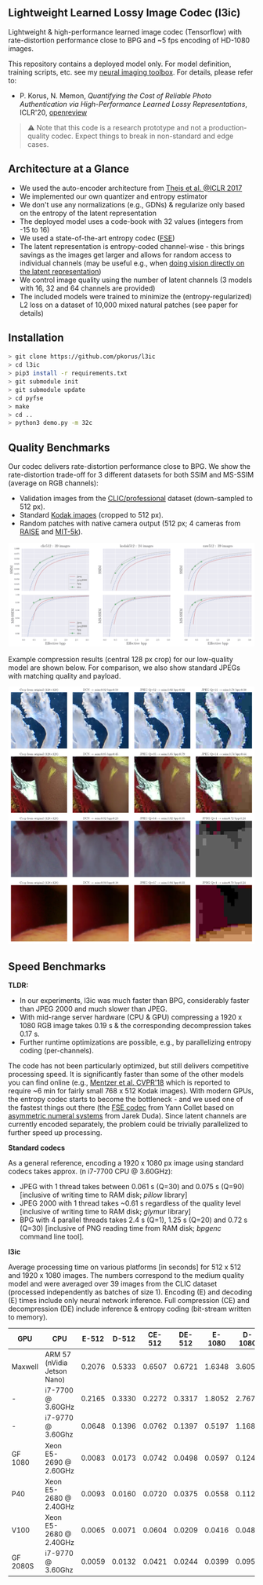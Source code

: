 ## Lightweight Learned Lossy Image Codec (l3ic)

Lightweight & high-performance learned image codec (Tensorflow) with rate-distortion performance close to BPG and ~5 fps encoding of HD-1080 images. 

This repository contains a deployed model only. For model definition, training scripts, etc. see my [neural imaging toolbox](https://github.com/pkorus/neural-imaging). For details, please refer to:

- P. Korus, N. Memon, *Quantifying the Cost of Reliable Photo Authentication via High-Performance Learned Lossy Representations*, ICLR'20, [openreview](https://openreview.net/forum?id=HyxG3p4twS)


> :warning: Note that this code is a research prototype and not a production-quality codec. Expect things to break in non-standard and edge cases. 

## Architecture at a Glance

- We used the auto-encoder architecture from [Theis et al. @ICLR 2017](https://arxiv.org/abs/1703.00395)
- We implemented our own quantizer and entropy estimator
- We don't use any normalizations (e.g., GDNs) & regularize only based on the entropy of the latent representation
- The deployed model uses a code-book with 32 values (integers from -15 to 16)
- We used a state-of-the-art entropy codec ([FSE](https://github.com/Cyan4973/FiniteStateEntropy))
- The latent representation is entropy-coded channel-wise - this brings savings as the images get larger and allows for random access to individual channels (may be useful e.g., when [doing vision directly on the latent representation](https://arxiv.org/abs/1803.06131))
- We control image quality using the number of latent channels (3 models with 16, 32 and 64 channels are provided)
- The included models were trained to minimize the (entropy-regularized) L2 loss on a dataset of 10,000 mixed natural patches (see paper for details)

## Installation

```bash
> git clone https://github.com/pkorus/l3ic
> cd l3ic
> pip3 install -r requirements.txt
> git submodule init
> git submodule update
> cd pyfse
> make
> cd ..
> python3 demo.py -m 32c
```

## Quality Benchmarks

Our codec delivers rate-distortion performance close to BPG. We show the rate-distortion trade-off for 3 different datasets for both SSIM and MS-SSIM (average on RGB channels):

- Validation images from the [CLIC/professional](https://www.compression.cc/) dataset (down-sampled to 512 px).
- Standard [Kodak images](http://r0k.us/graphics/kodak/) (cropped to 512 px).
- Random patches with native camera output (512 px; 4 cameras from [RAISE](http://loki.disi.unitn.it/RAISE/) and [MIT-5k](https://data.csail.mit.edu/graphics/fivek/)).

![Low-quality compression example](docs/dcn_tradeoffs.png)

Example compression results (central 128 px crop) for our low-quality model are shown below. For comparison, we also show standard JPEGs with matching quality and payload.

![Low-quality compression example](docs/jpeg_match_16c.webp)

## Speed Benchmarks

**TLDR:**

- In our experiments, l3ic was much faster than BPG, considerably faster than JPEG 2000 and much slower than JPEG.
- With mid-range server hardware (CPU & GPU) compressing a 1920 x 1080 RGB image takes 0.19 s & the corresponding decompression takes 0.17 s.
- Further runtime optimizations are possible, e.g., by parallelizing entropy coding (per-channels).

The code has not been particularly optimized, but still delivers competitive processing speed. It is significantly faster than some of the other models you can find online (e.g., [Mentzer et al. CVPR'18](https://github.com/fab-jul/imgcomp-cvpr) which is reported to require ~6 min for fairly small 768 x 512 Kodak images). With modern GPUs, the entropy codec starts to become the bottleneck - and we used one of the fastest things out there (the [FSE codec](https://github.com/Cyan4973/FiniteStateEntropy) from Yann Collet based on [asymmetric numeral systems](https://arxiv.org/abs/1311.2540) from Jarek Duda). Since latent channels are currently encoded separately, the problem could be trivially parallelized to further speed up processing.

**Standard codecs**

As a general reference, encoding a 1920 x 1080 px image using standard codecs takes approx. (n i7-7700 CPU @ 3.60GHz):
- JPEG with 1 thread takes between 0.061 s (Q=30) and 0.075 s (Q=90) [inclusive of writing time to RAM disk; *pillow* library]
- JPEG 2000 with 1 thread takes ~0.61 s regardless of the quality level [inclusive of writing time to RAM disk; *glymur* library]
- BPG with 4 parallel threads takes 2.4 s (Q=1), 1.25 s (Q=20) and 0.72 s (Q=30) [inclusive of PNG reading time from RAM disk; *bpgenc* command line tool].

**l3ic**

Average processing time on various platforms [in seconds] for 512 x 512 and 1920 x 1080 images. The numbers correspond to the medium quality model and were averaged over 39 images from the CLIC dataset (processed independently as batches of size 1). Encoding (E) and decoding (E) times include only neural network inference. Full compression (CE) and decompression (DE) include inference & entropy coding (bit-stream written to memory).

| GPU      | CPU                         | E-512  | D-512  | CE-512  | DE-512 | E-1080 | D-1080 | CE-1080 | DE-1080 |
| -------- | --------------------------- | ------ | ------ | ------ | ------ | ------ | ------ | ------ | ------ |
| Maxwell  | ARM 57 (nVidia Jetson Nano) | 0.2076 | 0.5333 | 0.6507 | 0.6721 | 1.6348 | 3.6057 | 4.4978 | 4.9722 | 
| -        | i7-7700 @ 3.60GHz           | 0.2165 | 0.3330 | 0.2272 | 0.3317 | 1.8052 | 2.7678 | 1.8753 | 2.7901 | 
| -        | i7-9770 @ 3.60Ghz           | 0.0648 | 0.1396 | 0.0762 | 0.1397 | 0.5197 | 1.1685 | 0.6080 | 1.1728 | 
| GF 1080  | Xeon E5-2690 @ 2.60GHz      | 0.0083 | 0.0173 | 0.0742 | 0.0498 | 0.0597 | 0.1244 | 0.1805 | 0.1714 | 
| P40      | Xeon E5-2680 @ 2.40GHz      | 0.0093 | 0.0160 | 0.0720 | 0.0375 | 0.0558 | 0.1123 | 0.1895 | 0.1684 | 
| V100     | Xeon E5-2680 @ 2.40GHz      | 0.0065 | 0.0071 | 0.0604 | 0.0209 | 0.0416 | 0.0489 | 0.1735 | 0.0979 | 
| GF 2080S | i7-9770 @ 3.60Ghz           | 0.0059 | 0.0132 | 0.0421 | 0.0244 | 0.0399 | 0.0953 | 0.1343 | 0.1320 |
